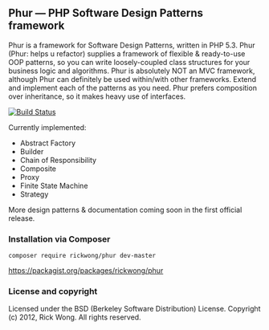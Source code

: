 Phur — PHP Software Design Patterns framework
---------------------------------------------
Phur is a framework for Software Design Patterns, written in PHP 5.3. Phur (Phur: helps u refactor) supplies a framework of flexible & ready-to-use OOP patterns, so you can write loosely-coupled class structures for your business logic and algorithms. Phur is absolutely NOT an MVC framework, although Phur can definitely be used within/with other frameworks. Extend and implement each of the patterns as you need. Phur prefers composition over inheritance, so it makes heavy use of interfaces.

[![Build Status](https://secure.travis-ci.org/RickWong/Phur.png)](https://travis-ci.org/RickWong/Phur)

Currently implemented:
* Abstract Factory
* Builder
* Chain of Responsibility
* Composite
* Proxy
* Finite State Machine
* Strategy

More design patterns & documentation coming soon in the first official release.

### Installation via Composer
    composer require rickwong/phur dev-master
    
https://packagist.org/packages/rickwong/phur

### License and copyright
Licensed under the BSD (Berkeley Software Distribution) License.
Copyright (c) 2012, Rick Wong. All rights reserved.
